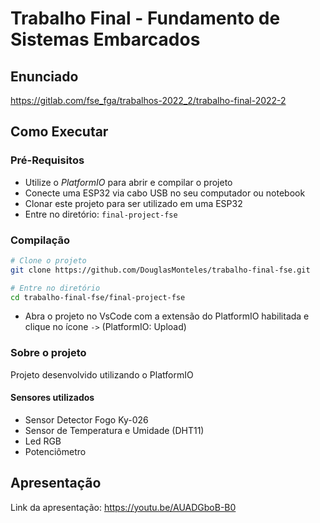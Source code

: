# Trabalho Final - Fundamento de Sistemas Embarcados

## Enunciado

<https://gitlab.com/fse_fga/trabalhos-2022_2/trabalho-final-2022-2>

## Como Executar

### Pré-Requisitos

- Utilize o *PlatformIO* para abrir e compilar o projeto
- Conecte uma ESP32 via cabo USB no seu computador ou notebook
- Clonar este projeto para ser utilizado em uma ESP32
- Entre no diretório: `final-project-fse`

### Compilação

```bash
# Clone o projeto
git clone https://github.com/DouglasMonteles/trabalho-final-fse.git

# Entre no diretório
cd trabalho-final-fse/final-project-fse

```

- Abra o projeto no VsCode com a extensão do PlatformIO habilitada e clique no ícone `->` (PlatformIO: Upload)

### Sobre o projeto

Projeto desenvolvido utilizando o PlatformIO

#### Sensores utilizados

- Sensor Detector Fogo Ky-026
- Sensor de Temperatura e Umidade (DHT11)
- Led RGB
- Potenciômetro

## Apresentação

Link da apresentação: <https://youtu.be/AUADGboB-B0>
